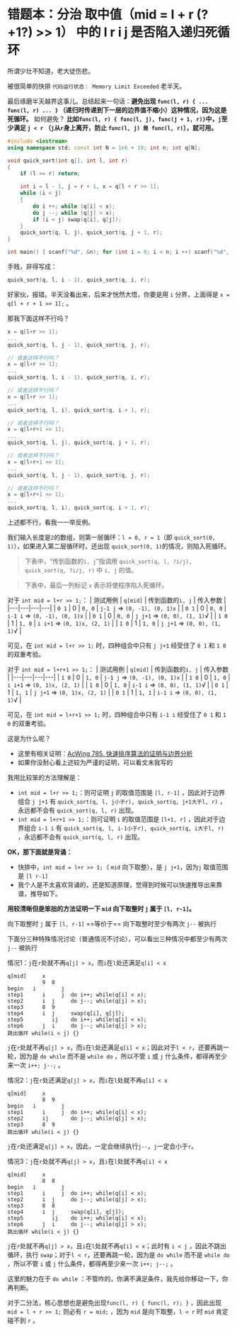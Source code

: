 # 错题本：分治 取中值（mid = l + r (?+1?) >> 1） 中的 l r i j 是否陷入递归死循环

所谓少壮不知道，老大徒伤悲。

被很简单的快排 `代码运行状态： Memory Limit Exceeded` 老半天。

最后琢磨半天越界这事儿。总结起来一句话：**避免出现 `func(l, r) { ... func(l, r) ... }` （递归时传递到下一层的边界值不缩小）这种情况，因为这是死循环。** 如何避免？ **比如`func(l, r) { func(l, j), func(j + 1, r)}`中，`j`至少满足 `j < r` （`j`从`r`身上离开，防止 `func(l, j) 是 func(l, r)`），就可用。**

```cpp
#include <iostream>
using namespace std; const int N = 1e6 + 10; int n; int q[N];

void quick_sort(int q[], int l, int r)
{
    if (l >= r) return;

    int i = l - 1, j = r + 1, x = q[l + r >> 1];
    while (i < j)
    {
        do i ++; while (q[i] < x);
        do j --; while (q[j] > x);
        if (i < j) swap(q[i], q[j]);
    }
    quick_sort(q, l, j), quick_sort(q, j + 1, r);
}

int main() { scanf("%d", &n); for (int i = 0; i < n; i ++) scanf("%d", &q[i]); quick_sort(q, 0, n-1); for (int i = 0; i < n; i ++) printf("%d ", q[i]); return 0; }
```

手贱，非得写成：
```cpp
quick_sort(q, l, i - 1), quick_sort(q, i, r);
```

好家伙，报错。半天没看出来，后来才恍然大悟，你要是用 `i` 分界，上面得是 `x = q[l + r + 1 >> 1];` 。

那我下面这样不行吗？
```cpp
x = q[l+r >> 1];
...
quick_sort(q, l, j - 1), quick_sort(q, j, r);

// 或者这样不行吗？
x = q[l+r >> 1];
...
quick_sort(q, l, i - 1), quick_sort(q, i, r);

// 或者这样不行吗？
x = q[l+r >> 1];
...
quick_sort(q, l, i), quick_sort(q, i + 1, r);

// 或者这样不行吗？
x = q[l+r+1 >> 1];
...
quick_sort(q, l, j), quick_sort(q, j + 1, r);

// 或者这样不行吗？
x = q[l+r+1 >> 1];
...
quick_sort(q, l, j - 1), quick_sort(q, j, r);

// 或者这样不行吗？
x = q[l+r+1 >> 1];
...
quick_sort(q, l, i), quick_sort(q, i + 1, r);
```

上述都不行，看我一一举反例。

我们输入长度是`2`的数组，则第一层循环：`l = 0, r = 1`（即 `quick_sort(0, 1)`），如果进入第二层循环时，还出现 `quick_sort(0, 1)`的情况，则陷入死循环。

> 下表中，“传到函数的`i, j`”指调用 `quick_sort(q, l, ?i/j), quick_sort(q, ?i/j, r)` 中 `i, j` 的值。

> 下表中，最后一列标记 `x` 表示将使程序陷入死循环。

对于 `int mid = l+r >> 1;`：
| 测试用例 | `q[mid]` | 传到函数的`i, j` | 传入参数 |
|---|---|---|---|
| `0 1` | 0 | `0, 0` | `j-1 j` => `(0, -1), (0, 1)x` |
| `0 1` | 0 | `0, 0` | `i-1 i` => `(0, -1), (0, 1)x` |
| `0 1` | 0 | `0, 0` | `j j+1` => `(0, 0), (1, 1)`√ |
| `1 0` | 1 | `1, 0` | `i i+1` => `(0, 1)x, (2, 1)` |
| `1 0` | 1 | `1, 0` | `j j+1` => `(0, 0), (1, 1)`√ |

可见，在 `int mid = l+r >> 1;` 时，四种组合中只有 `j j+1` 经受住了 `0 1` 和 `1 0` 的双重考验。

对于 `int mid = l+r+1 >> 1;`：
| 测试用例 | `q[mid]` | 传到函数的`i, j` | 传入参数 |
|---|---|---|---|
| `1 0` | 0 | `1, 0` | `j-1 j` => `(0, -1), (0, 1)x` |
| `1 0` | 0 | `1, 0` | `i i+1` => `(0, 1)x, (2, 1)` |
| `1 0` | 0 | `1, 0` | `i-1 i` => `(0, 0), (1, 1)`√ |
| `0 1` | 1 | `1, 1` | `j j+1` => `(0, 1)x, (2, 1)` |
| `0 1` | 1 | `1, 1` | `i-1 i` => `(0, 0), (1, 1)`√ |

可见，在 `int mid = l+r+1 >> 1;` 时，四种组合中只有 `i-1 i` 经受住了 `0 1` 和 `1 0` 的双重考验。

这是为什么呢？
- 这里有相关证明：[AcWing 785. 快速排序算法的证明与边界分析](https://www.acwing.com/solution/content/16777/)
- 如果你没耐心看上述较为严谨的证明，可以看文末我写的

我用比较笨的方法理解是：
- `int mid = l+r >> 1;`：则可证明 `j` 的取值范围是 `[l, r-1]` ，因此对于边界组合 `j j+1` 有 `quick_sort(q, l, j小于r), quick_sort(q, j+1大于l, r)` ，永远都不会有 `quick_sort(q, l, r)` 出现。
- `int mid = l+r+1 >> 1;`：则可证明 `i` 的取值范围是 `[l+1, r]` ，因此对于边界组合 `i-1 i` 有 `quick_sort(q, l, i-1小于r), quick_sort(q, i大于l, r)` ，永远都不会有 `quick_sort(q, l, r)` 出现。

**OK，那下面就是背诵：**
- 快排中，`int mid = l+r >> 1;`（ `mid` 向下取整），是 `j j+1`，因为`j` 取值范围是 `[l r-1]`
- 我个人是不太喜欢背诵的，还是知道原理，觉得到时候可以快速推导出来靠谱，推导如下。

**用较清晰但是笨拙的方法证明一下 `mid` 向下取整时 `j` 属于 `[l, r-1]`。**

向下取整时 `j` 属于 `[l, r-1]` ==等价于== 向下取整时至少有两次 `j--` 被执行

下面分三种特殊情况讨论（普通情况不讨论），可以看出三种情况中都至少有两次 `j--` 被执行

情况1：`j`在`r`处就不再`q[j] > x`，而`i`在`l`处还满足`q[i] < x`
```
q[mid]     x
           9  8
begin   i        j
step1      i     j  do i++; while(q[i] < x);
step2      i  j     do j--; while(q[j] > x);
step3      8  9
step4      i  j     swap(q[i], q[j]);
step5         ij    do i++; while(q[i] < x);
step6      j  i     do j--; while(q[j] > x);
跳出循环 while(i < j) {}
```

`j`在`r`处就不再`q[j] > x`，而`i`在`l`处还满足`q[i] < x`；因此对于`l < r`，还要再跳一轮，因为是 `do while` 而不是 `while do` ，所以不管 `i` 或 `j` 什么条件，都得再至少来一次 `i++; j--;` 。

情况2：`j`在`r`处还满足`q[j] > x`，而`i`在`l`处就不再`q[i] < x`
```
q[mid]     x
           8  9
begin   i        j
step1      i     j  do i++; while(q[i] < x);
step2      ij       do j--; while(q[j] > x);
step3      8  9
跳出循环 while(i < j) {}
```

`j`在`r`处还满足`q[j] > x`，因此，一定会继续执行`j--`，`j`一定会小于`r`。

情况3：`j`在`r`处就不再`q[j] > x`，且`i`在`l`处就不再`q[i] < x`
```
q[mid]     x
           8  8
begin   i        j
step1      i     j  do i++; while(q[i] < x);
step2      i  j     do j--; while(q[j] > x);
step3      8  8
step4      i  j     swap(q[i], q[j]);
step5         ij    do i++; while(q[i] < x);
step6      j  i     do j--; while(q[j] > x);
跳出循环 while(i < j) {}
```

`j`在`r`处就不再`q[j] > x`，且`i`在`l`处就不再`q[i] < x`；此时有 `i < j` ，因此不跳出循环，执行 `swap`；对于`l < r`，还要再跳一轮，因为是 `do while` 而不是 `while do` ，所以不管 `i` 或 `j` 什么条件，都得再至少来一次 `i++; j--;` 。

这里的魅力在于 `do while` ：不管咋的，你满不满足条件，我先给你移动一下，你再判断。

对于二分法，核心思想也是避免出现`func(l, r) { func(l, r); }` ，因此出现 `mid = l + r >> 1;` 则必有 `r = mid;` ，因为 `mid` 是向下取整，`l < r` 时 `mid` 肯定碰不到 `r` 。
